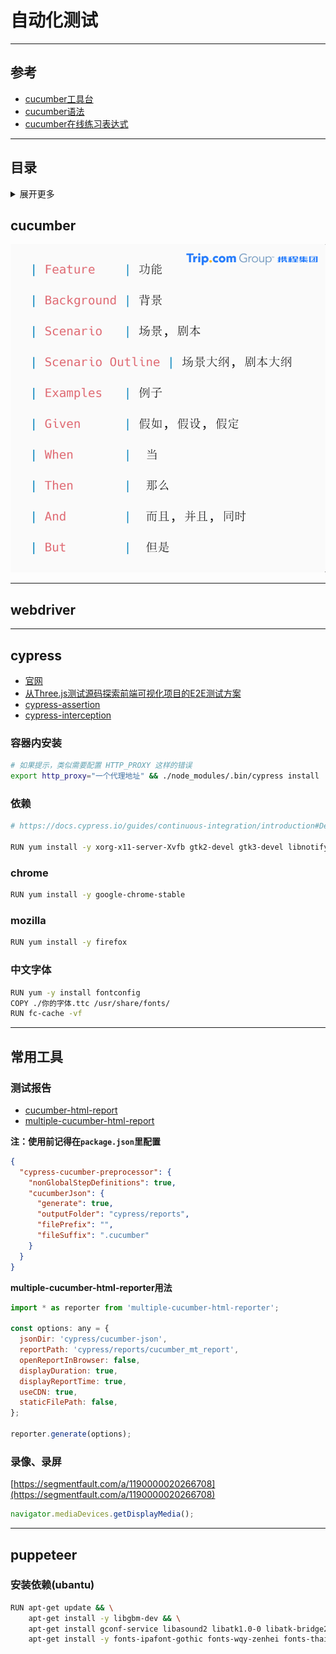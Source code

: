 # 自动化测试

---

## 参考

- [cucumber工具台](http://cuketest.com/zh-cn/cucumber/concepts#feature%E5%89%A7%E6%9C%AC)
- [cucumber语法](https://cucumber.io/docs/cucumber/cucumber-expressions/)
- [cucumber在线练习表达式](https://cucumber.github.io/cucumber-expressions/)

---

## 目录
<details>
<summary>展开更多</summary>

* [`cucumber`](#cucumber)
* [`cypress`](#cypress)
* [`常用工具`](#常用工具)
* [puppeteer](#puppeteer)

</details>

## cucumber

![cucumber语法中文映射](./cucumber语法中文映射.png)

---

## webdriver

---

## cypress
- [官网](https://docs.cypress.io/guides/overview/why-cypress.html#Debugging-tests)
- [从Three.js测试源码探索前端可视化项目的E2E测试方案](https://mp.weixin.qq.com/s/nNzMgc7U8M1cO-h6r0oHSA)
- [cypress-assertion](https://docs.cypress.io/guides/references/assertions#BDD-Assertions)
- [cypress-interception](https://docs.cypress.io/api/commands/intercept#Intercepting-a-response)

### 容器内安装
```sh
# 如果提示，类似需要配置 HTTP_PROXY 这样的错误
export http_proxy="一个代理地址" && ./node_modules/.bin/cypress install
```

### 依赖
```sh
# https://docs.cypress.io/guides/continuous-integration/introduction#Dependencies

RUN yum install -y xorg-x11-server-Xvfb gtk2-devel gtk3-devel libnotify-devel GConf2 nss libXScrnSaver alsa-lib

```

### chrome

```sh
RUN yum install -y google-chrome-stable
```

### mozilla

```sh
RUN yum install -y firefox
```



### 中文字体

```sh
RUN yum -y install fontconfig
COPY ./你的字体.ttc /usr/share/fonts/
RUN fc-cache -vf
```

---

## 常用工具

### 测试报告

- [cucumber-html-report](https://github.com/gkushang/cucumber-html-reporter)
- [multiple-cucumber-html-report](https://www.npmjs.com/package/multiple-cucumber-html-reporter)

**注：使用前记得在`package.json`里配置**

```json
{
  "cypress-cucumber-preprocessor": {
    "nonGlobalStepDefinitions": true,
    "cucumberJson": {
      "generate": true,
      "outputFolder": "cypress/reports",
      "filePrefix": "",
      "fileSuffix": ".cucumber"
    }
  }
}
```

**multiple-cucumber-html-reporter用法**

```js
import * as reporter from 'multiple-cucumber-html-reporter';

const options: any = {
  jsonDir: 'cypress/cucumber-json',
  reportPath: 'cypress/reports/cucumber_mt_report',
  openReportInBrowser: false,
  displayDuration: true,
  displayReportTime: true,
  useCDN: true,
  staticFilePath: false,
};

reporter.generate(options);
```





### 录像、录屏
[https://segmentfault.com/a/1190000020266708](https://segmentfault.com/a/1190000020266708)

```js
navigator.mediaDevices.getDisplayMedia();
```

---



## puppeteer

### 安装依赖(ubantu)

```sh
RUN apt-get update && \
    apt-get install -y libgbm-dev && \
    apt-get install gconf-service libasound2 libatk1.0-0 libatk-bridge2.0-0 libc6 libcairo2 libcups2 libdbus-1-3 libexpat1 libfontconfig1 libgcc1 libgconf-2-4 libgdk-pixbuf2.0-0 libglib2.0-0 libgtk-3-0 libnspr4 libpango-1.0-0 libpangocairo-1.0-0 libstdc++6 libx11-6 libx11-xcb1 libxcb1 libxcomposite1 libxcursor1 libxdamage1 libxext6 libxfixes3 libxi6 libxrandr2 libxrender1 libxss1 libxtst6 ca-certificates fonts-liberation libappindicator1 libnss3 lsb-release xdg-utils wget build-essential libcairo2-dev libpango1.0-dev libjpeg-dev libgif-dev librsvg2-dev -y && \
    apt-get install -y fonts-ipafont-gothic fonts-wqy-zenhei fonts-thai-tlwg fonts-kacst fonts-freefont-ttf --no-install-recommends
```

